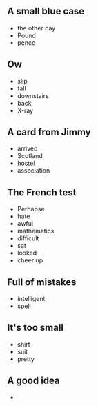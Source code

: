 ## A small blue case
* the other day
* Pound
* pence

## Ow
* slip
* fall
* downstairs
* back
* X-ray

## A card from Jimmy
* arrived
* Scotland
* hostel
* association

## The French test
* Perhapse
* hate
* awful
* mathematics
* difficult
* sat
* looked
* cheer up
  
## Full of mistakes
* intelligent
* spell

## It's too small
* shirt
* suit
* pretty

## A good idea
* 


  